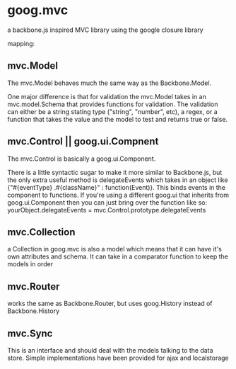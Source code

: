 # goog.mvc #

a backbone.js inspired MVC library using the google closure library

mapping:

## mvc.Model ##

The mvc.Model behaves much the same way as the Backbone.Model.

One major difference is that for validation the mvc.Model takes in an mvc.model.Schema that provides functions for validation. The validation can either be a string stating type ("string", "number", etc), a regex, or a function that takes the value and the model to test and returns true or false.



## mvc.Control || goog.ui.Compnent ##

The mvc.Control is basically a goog.ui.Component.

There is a little syntactic sugar to make it more similar to Backbone.js, but the only extra useful method is delegateEvents which takes in an object like {"#{eventType} .#{className}" : function(Event)}. This binds events in the component to functions. If you're using a different goog.ui that inherits from goog.ui.Component then you can just bring over the function like so: yourObject.delegateEvents = mvc.Control.prototype.delegateEvents

## mvc.Collection ##

a Collection in goog.mvc is also a model which means that it can have it's own attributes and schema. It can take in a comparator function to keep the models in order

## mvc.Router ##

works the same as Backbone.Router, but uses goog.History instead of Backbone.History

## mvc.Sync ##

This is an interface and should deal with the models talking to the data store. Simple implementations have been provided for ajax and localstorage
